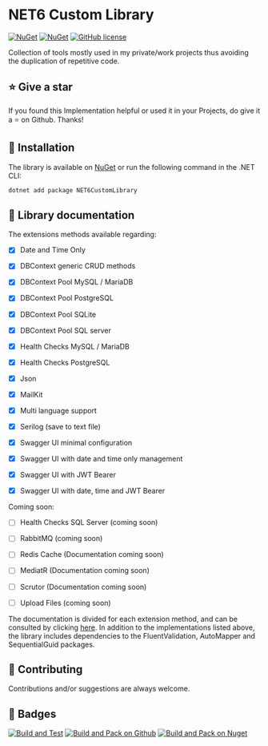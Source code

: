 # NET6 Custom Library

[![NuGet](https://img.shields.io/nuget/v/NET6CustomLibrary.svg?style=for-the-badge)](https://www.nuget.org/packages/NET6CustomLibrary)
[![NuGet](https://img.shields.io/nuget/dt/NET6CustomLibrary.svg?style=for-the-badge)](https://www.nuget.org/packages/NET6CustomLibrary)
[![GitHub license](https://img.shields.io/github/license/AngeloDotNet/NET6CustomLibrary?style=for-the-badge)](https://github.com/AngeloDotNet/NET6CustomLibrary/blob/main/LICENSE)


Collection of tools mostly used in my private/work projects thus avoiding the duplication of repetitive code.


## :star: Give a star

If you found this Implementation helpful or used it in your Projects, do give it a :star: on Github. Thanks!


## :dvd: Installation

The library is available on [NuGet](https://www.nuget.org/packages/NET6CustomLibrary) or run the following command in the .NET CLI:

```bash
dotnet add package NET6CustomLibrary
```


## :memo: Library documentation

The extensions methods available regarding:

- [x] Date and Time Only<br>
- [x] DBContext generic CRUD methods<br>
- [x] DBContext Pool MySQL / MariaDB<br>
- [x] DBContext Pool PostgreSQL<br>
- [x] DBContext Pool SQLite<br>
- [x] DBContext Pool SQL server<br>
- [x] Health Checks MySQL / MariaDB<br>
- [x] Health Checks PostgreSQL<br>
- [x] Json<br>
- [x] MailKit<br>
- [x] Multi language support<br>
- [x] Serilog (save to text file)<br>
- [x] Swagger UI minimal configuration<br>
- [x] Swagger UI with date and time only management<br>
- [x] Swagger UI with JWT Bearer<br>
- [x] Swagger UI with date, time and JWT Bearer<br>


Coming soon:

- [ ] Health Checks SQL Server (coming soon)<br>
- [ ] RabbitMQ (coming soon)<br>
- [ ] Redis Cache (Documentation coming soon)<br>
- [ ] MediatR (Documentation coming soon)<br>
- [ ] Scrutor (Documentation coming soon)<br>
- [ ] Upload Files (coming soon)


The documentation is divided for each extension method, and can be consulted by clicking [here](https://github.com/AngeloDotNet/NET6CustomLibrary/blob/main/src/NET6CustomLibrary/Docs/).
In addition to the implementations listed above, the library includes dependencies to the FluentValidation, AutoMapper and SequentialGuid packages.


## :muscle: Contributing

Contributions and/or suggestions are always welcome.


## :beginner: Badges

[![Build and Test](https://github.com/AngeloDotNet/NET6CustomLibrary/actions/workflows/build.yml/badge.svg)](https://github.com/AngeloDotNet/NET6CustomLibrary/actions/workflows/build.yml)
[![Build and Pack on Github](https://github.com/AngeloDotNet/NET6CustomLibrary/actions/workflows/dotnet-github.yml/badge.svg)](https://github.com/AngeloDotNet/NET6CustomLibrary/actions/workflows/dotnet-github.yml)
[![Build and Pack on Nuget](https://github.com/AngeloDotNet/NET6CustomLibrary/actions/workflows/dotnet-nuget.yml/badge.svg)](https://github.com/AngeloDotNet/NET6CustomLibrary/actions/workflows/dotnet-nuget.yml)